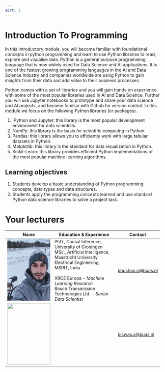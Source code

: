 ```yaml
---
sort: 1
---
```

# Introduction To Programming

In this introductory module, you will become familiar with foundational concepts in python programming and learn to use Python libraries to read, explore and visualise data. Python is a general purpose programming language that is now widely used for Data Science and AI applications. It is one of the fastest growing programming languages in the AI and Data Science Industry and companies worldwide are using Python to gain insights from their data and add value to their business processes.

Python comes with a set of libraries and you will gain hands on experience with some of the most popular libraries used in AI and Data Science. Further you will use Jupyter notebooks to prototype and share your data science and AI projects, and become familiar with Github for version control. In this module we focus on the following Python libraries (or packages) .

1.  IPython and Jupyter: this library is the most popular development environment for data scientists.
2.  NumPy: this library is the basis for scientific computing in Python.
3.  Pandas: this library allows you to efficiently work with large tabular datasets in Python.
4.  Matplotlib: this library is the standard for data visualization in Python.
5.  Scikit-Learn: this library provides efficient Python implementations of the most popular machine learning algorithms.

## Learning objectives
1. Students develop a basic understanding of Python programming concepts, data types and data structures.
2. Students apply the programming concepts learned and use standard Python data science libraries to solve a project task.

# Your lecturers

Name  | Education & Experience  | Contact
---   | ----------------------  | ---
<img src="./assets/nitinFaceSmall.png" width="140" height="200" />|PhD., Causal Inference, University of Groningen​  <br> MSc., Artificial Intelligence, Maastricht University​ <br> Electrical Engineering, MSRIT, India <br> <br> XRCE Europe - *Machine Learning Research* <br> Bosch Transmission Technologies Ltd. - *Senior Data Scientist*|bhushan.n@buas.nl
<img src="./assets/abhi.png" width="140" height="200" /> | | biswas.a@buas.nl
